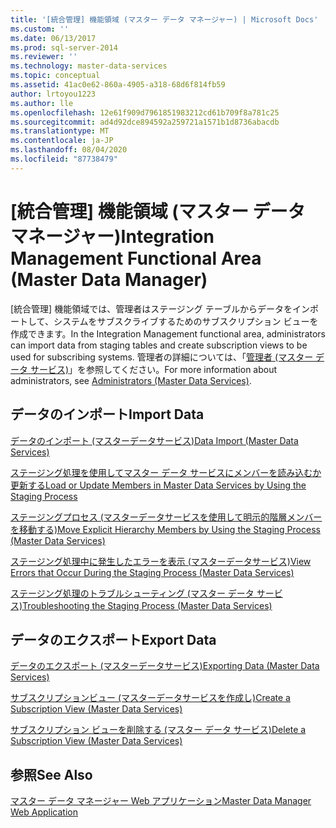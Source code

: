 ```yaml
---
title: '[統合管理] 機能領域 (マスター データ マネージャー) | Microsoft Docs'
ms.custom: ''
ms.date: 06/13/2017
ms.prod: sql-server-2014
ms.reviewer: ''
ms.technology: master-data-services
ms.topic: conceptual
ms.assetid: 41ac0e62-860a-4905-a318-68d6f814fb59
author: lrtoyou1223
ms.author: lle
ms.openlocfilehash: 12e61f909d7961851983212cd61b709f8a781c25
ms.sourcegitcommit: ad4d92dce894592a259721a1571b1d8736abacdb
ms.translationtype: MT
ms.contentlocale: ja-JP
ms.lasthandoff: 08/04/2020
ms.locfileid: "87738479"
---
```

# <a name="integration-management-functional-area-master-data-manager"></a><span data-ttu-id="8432f-102">[統合管理] 機能領域 (マスター データ マネージャー)</span><span class="sxs-lookup"><span data-stu-id="8432f-102">Integration Management Functional Area (Master Data Manager)</span></span>
  <span data-ttu-id="8432f-103">[統合管理] 機能領域では、管理者はステージング テーブルからデータをインポートして、システムをサブスクライブするためのサブスクリプション ビューを作成できます。</span><span class="sxs-lookup"><span data-stu-id="8432f-103">In the Integration Management functional area, administrators can import data from staging tables and create subscription views to be used for subscribing systems.</span></span> <span data-ttu-id="8432f-104">管理者の詳細については、「[管理者 (マスター データ サービス)](administrators-master-data-services.md)」を参照してください。</span><span class="sxs-lookup"><span data-stu-id="8432f-104">For more information about administrators, see [Administrators &#40;Master Data Services&#41;](administrators-master-data-services.md).</span></span>  
  
## <a name="import-data"></a><span data-ttu-id="8432f-105">データのインポート</span><span class="sxs-lookup"><span data-stu-id="8432f-105">Import Data</span></span>  
 [<span data-ttu-id="8432f-106">データのインポート &#40;マスターデータサービス&#41;</span><span class="sxs-lookup"><span data-stu-id="8432f-106">Data Import &#40;Master Data Services&#41;</span></span>](overview-importing-data-from-tables-master-data-services.md)  
  
 [<span data-ttu-id="8432f-107">ステージング処理を使用してマスター データ サービスにメンバーを読み込むか更新する</span><span class="sxs-lookup"><span data-stu-id="8432f-107">Load or Update Members in Master Data Services by Using the Staging Process</span></span>](add-update-and-delete-data-master-data-services.md)  
  
 [<span data-ttu-id="8432f-108">ステージングプロセス &#40;マスターデータサービスを使用して明示的階層メンバーを移動する&#41;</span><span class="sxs-lookup"><span data-stu-id="8432f-108">Move Explicit Hierarchy Members by Using the Staging Process &#40;Master Data Services&#41;</span></span>](add-update-and-delete-data-master-data-services.md)  
  
 [<span data-ttu-id="8432f-109">ステージング処理中に発生したエラーを表示 &#40;マスターデータサービス&#41;</span><span class="sxs-lookup"><span data-stu-id="8432f-109">View Errors that Occur During the Staging Process &#40;Master Data Services&#41;</span></span>](view-errors-that-occur-during-staging-master-data-services.md)  
  
 [<span data-ttu-id="8432f-110">ステージング処理のトラブルシューティング (マスター データ サービス)</span><span class="sxs-lookup"><span data-stu-id="8432f-110">Troubleshooting the Staging Process (Master Data Services)</span></span>](https://social.technet.microsoft.com/wiki/contents/articles/troubleshooting-the-staging-process-master-data-services.aspx)  
  
## <a name="export-data"></a><span data-ttu-id="8432f-111">データのエクスポート</span><span class="sxs-lookup"><span data-stu-id="8432f-111">Export Data</span></span>  
 [<span data-ttu-id="8432f-112">データのエクスポート &#40;マスターデータサービス&#41;</span><span class="sxs-lookup"><span data-stu-id="8432f-112">Exporting Data &#40;Master Data Services&#41;</span></span>](overview-exporting-data-master-data-services.md)  
  
 [<span data-ttu-id="8432f-113">サブスクリプションビュー &#40;マスターデータサービスを作成し&#41;</span><span class="sxs-lookup"><span data-stu-id="8432f-113">Create a Subscription View &#40;Master Data Services&#41;</span></span>](create-a-subscription-view-to-export-data-master-data-services.md)  
  
 [<span data-ttu-id="8432f-114">サブスクリプション ビューを削除する &#40;マスター データ サービス&#41;</span><span class="sxs-lookup"><span data-stu-id="8432f-114">Delete a Subscription View &#40;Master Data Services&#41;</span></span>](../../2014/master-data-services/delete-a-subscription-view-master-data-services.md)  
  
## <a name="see-also"></a><span data-ttu-id="8432f-115">参照</span><span class="sxs-lookup"><span data-stu-id="8432f-115">See Also</span></span>  
 [<span data-ttu-id="8432f-116">マスター データ マネージャー Web アプリケーション</span><span class="sxs-lookup"><span data-stu-id="8432f-116">Master Data Manager Web Application</span></span>](../../2014/master-data-services/master-data-manager-web-application.md)  
  
  
